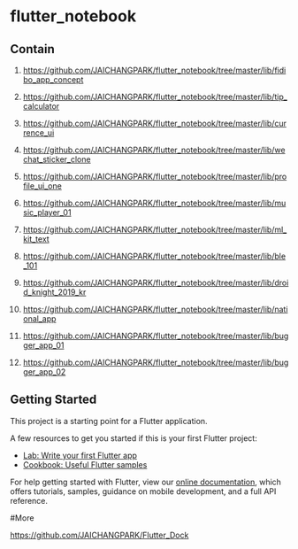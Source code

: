 # flutter_notebook

## Contain

1. https://github.com/JAICHANGPARK/flutter_notebook/tree/master/lib/fidibo_app_concept
2. https://github.com/JAICHANGPARK/flutter_notebook/tree/master/lib/tip_calculator
3. https://github.com/JAICHANGPARK/flutter_notebook/tree/master/lib/currence_ui
4. https://github.com/JAICHANGPARK/flutter_notebook/tree/master/lib/wechat_sticker_clone
5. https://github.com/JAICHANGPARK/flutter_notebook/tree/master/lib/profile_ui_one
6. https://github.com/JAICHANGPARK/flutter_notebook/tree/master/lib/music_player_01
7. https://github.com/JAICHANGPARK/flutter_notebook/tree/master/lib/ml_kit_text
8. https://github.com/JAICHANGPARK/flutter_notebook/tree/master/lib/ble_101
9. https://github.com/JAICHANGPARK/flutter_notebook/tree/master/lib/droid_knight_2019_kr
10. https://github.com/JAICHANGPARK/flutter_notebook/tree/master/lib/national_app

11. https://github.com/JAICHANGPARK/flutter_notebook/tree/master/lib/bugger_app_01
12. https://github.com/JAICHANGPARK/flutter_notebook/tree/master/lib/bugger_app_02

## Getting Started

This project is a starting point for a Flutter application.

A few resources to get you started if this is your first Flutter project:

- [Lab: Write your first Flutter app](https://flutter.io/docs/get-started/codelab)
- [Cookbook: Useful Flutter samples](https://flutter.io/docs/cookbook)

For help getting started with Flutter, view our 
[online documentation](https://flutter.io/docs), which offers tutorials, 
samples, guidance on mobile development, and a full API reference.

#More

https://github.com/JAICHANGPARK/Flutter_Dock
